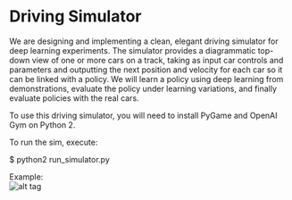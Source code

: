 # Driving Simulator

We are designing and implementing a clean, elegant driving simulator for deep learning experiments. The simulator provides a diagrammatic top-down view of one or more cars on a track, taking as input car controls and parameters and outputting the next position and velocity for each car so it can be linked with a policy. We will learn a policy using deep learning from demonstrations, evaluate the policy under learning variations, and finally evaluate policies with the real cars.


To use this driving simulator, you will need to install PyGame and OpenAI Gym on Python 2.

To run the sim, execute:

$ python2 run_simulator.py


Example:
<br />
![alt tag](examples/driving.gif)

